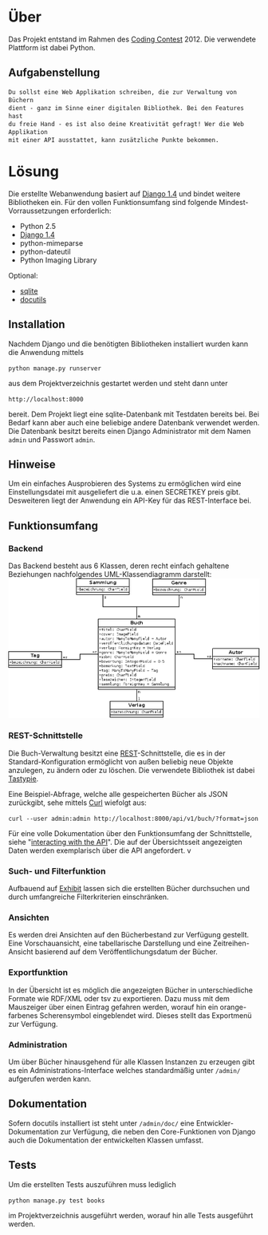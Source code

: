 # Über
Das Projekt entstand im Rahmen des [Coding Contest](http://www.coding-contest.de/) 2012. Die verwendete Plattform ist dabei Python.

## Aufgabenstellung
	Du sollst eine Web Applikation schreiben, die zur Verwaltung von Büchern 
	dient - ganz im Sinne einer digitalen Bibliothek. Bei den Features hast 
	du freie Hand - es ist also deine Kreativität gefragt! Wer die Web Applikation
	mit einer API ausstattet, kann zusätzliche Punkte bekommen.

# Lösung
Die erstellte Webanwendung basiert auf [Django 1.4](http://djangoproject.com) und bindet weitere
Bibliotheken ein. Für den vollen Funktionsumfang sind folgende Mindest-Vorraussetzungen erforderlich:

* Python 2.5
* [Django 1.4](https://www.djangoproject.com/download/)
* python-mimeparse
* python-dateutil
* Python Imaging Library

Optional:
* [sqlite](http://www.sqlite.org/)
* [docutils](http://docutils.sourceforge.net/)

## Installation
Nachdem Django und die benötigten Bibliotheken installiert wurden kann die Anwendung mittels

`python manage.py runserver`

aus dem Projektverzeichnis gestartet werden und steht dann unter 

`http://localhost:8000`

bereit. Dem Projekt liegt eine sqlite-Datenbank mit Testdaten
bereits bei. Bei Bedarf kann aber auch eine beliebige andere Datenbank verwendet werden. Die Datenbank
besitzt bereits einen Django Administrator mit dem Namen `admin` und Passwort `admin`.

## Hinweise
Um ein einfaches Ausprobieren des Systems zu ermöglichen wird eine Einstellungsdatei mit ausgeliefert
die u.a. einen SECRETKEY preis gibt. Desweiteren liegt der Anwendung ein API-Key für das REST-Interface
bei.

## Funktionsumfang

### Backend
Das Backend besteht aus 6 Klassen, deren recht einfach gehaltene Beziehungen nachfolgendes UML-Klassendiagramm darstellt:
<img src="https://github.com/kenda/codingcontest2012/raw/master/uml_classes.png" width="800px" />

### REST-Schnittstelle
Die Buch-Verwaltung besitzt eine [REST](http://de.wikipedia.org/wiki/Representational_State_Transfer)-Schnittstelle, die es in der Standard-Konfiguration ermöglicht von außen beliebig neue Objekte anzulegen, zu ändern oder zu löschen. Die verwendete Bibliothek ist dabei [Tastypie](http://tastypieapi.org/).

Eine Beispiel-Abfrage, welche alle gespeicherten Bücher als JSON zurückgibt, sehe mittels [Curl](http://curl.haxx.se/docs/httpscripting.html) wiefolgt aus:

`curl --user admin:admin http://localhost:8000/api/v1/buch/?format=json`

Für eine volle Dokumentation über den Funktionsumfang der Schnittstelle, siehe "[interacting with the API](http://readthedocs.org/docs/django-tastypie/en/latest/interacting.html)". Die auf der Übersichtsseit angezeigten Daten werden exemplarisch über die API angefordert.
v

### Such- und Filterfunktion
Aufbauend auf [Exhibit](http://simile-widgets.org/exhibit/) lassen sich die erstellten Bücher
durchsuchen und durch umfangreiche Filterkriterien einschränken.

### Ansichten
Es werden drei Ansichten auf den Bücherbestand zur Verfügung gestellt. Eine Vorschauansicht, eine
tabellarische Darstellung und eine Zeitreihen-Ansicht basierend auf dem Veröffentlichungsdatum der
Bücher.

### Exportfunktion
In der Übersicht ist es möglich die angezeigten Bücher in unterschiedliche Formate wie RDF/XML oder 
tsv zu exportieren. Dazu muss mit dem Mauszeiger über einen Eintrag gefahren werden, worauf hin ein
orange-farbenes Scherensymbol eingeblendet wird. Dieses stellt das Exportmenü zur Verfügung.

### Administration
Um über Bücher hinausgehend für alle Klassen Instanzen zu erzeugen gibt es ein Administrations-Interface welches standardmäßig unter `/admin/` aufgerufen werden kann.

## Dokumentation
Sofern docutils installiert ist steht unter `/admin/doc/` eine Entwickler-Dokumentation zur Verfügung,
die neben den Core-Funktionen von Django auch die Dokumentation der entwickelten Klassen umfasst.

## Tests
Um die erstellten Tests auszuführen muss lediglich 

`python manage.py test books`

im Projektverzeichnis ausgeführt werden, worauf hin alle Tests ausgeführt werden.
